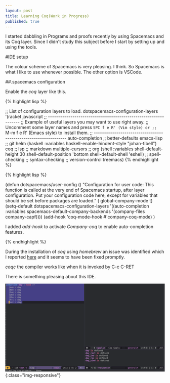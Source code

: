 ```yaml
---
layout: post
title: Learning Coq(Work in Progress)
published: true
---
```


I started dabbling in Programs and proofs recently by using Spacemacs and its
Coq layer. Since I didn't study this subject before I start by setting up and
using the tools.

#IDE setup

The colour scheme of Spacemacs is very pleasing. I think. So Spacemacs is what I
like to use whenever possible. The other option is VSCode.

##.spacemacs configuration

Enable the _coq_ layer like this.

{% highlight lisp %}

 ;; List of configuration layers to load.
   dotspacemacs-configuration-layers
   '(racket
     javascript
     ;; ----------------------------------------------------------------
     ;; Example of useful layers you may want to use right away.
     ;; Uncomment some layer names and press `SPC f e R' (Vim style) or
     ;; `M-m f e R' (Emacs style) to install them.
     ;; ----------------------------------------------------------------
     auto-completion
     ;; better-defaults
     emacs-lisp
     ;; git
     helm
     (haskell :variables
              haskell-enable-hindent-style "johan-tibell")
     coq
     ;; lsp
     ;; markdown
     multiple-cursors
     ;; org
     (shell :variables
            shell-default-height 30
            shell-default-position 'bottom
            shell-default-shell 'eshell)
     ;; spell-checking
     ;; syntax-checking
     ;; version-control
     treemacs)
{% endhighlight %}


{% highlight lisp %}

(defun dotspacemacs/user-config ()
  "Configuration for user code:
This function is called at the very end of Spacemacs startup, after layer
configuration.
Put your configuration code here, except for variables that should be set
before packages are loaded."
( global-company-mode t)
(setq-default
   dotspacemacs-configuration-layers
   '((auto-completion :variables
                      spacemacs-default-company-backends '(company-files company-capf))))
(add-hook 'coq-mode-hook #'company-coq-mode)
)

I added _add-hook_ to activate _Company-coq_ to enable auto-completion features.

{% endhighlight %}

During the installation of _coq_ using _homebrew_ an issue was identified which
I reported [here](https://stackoverflow.com/questions/75843422/coqc-does-not-find-findlib-conf/75857649#75857649)
and it seems to have been fixed promptly.

_coqc_ the compiler works like when it is invoked by C-c C-RET

There is something pleasing about this IDE.

![image-title-here](../images/coq1.png){:class="img-responsive"}
